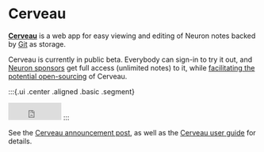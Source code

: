 # Cerveau

[**Cerveau**](https://www.cerveau.app/) is a web app for easy viewing and editing of Neuron notes backed by [Git](https://guides.github.com/introduction/git-handbook/) as storage.

Cerveau is currently in public beta. Everybody can sign-in to try it out, and [Neuron sponsors](https://github.com/sponsors/srid) get full access (unlimited notes) to it, while [facilitating the potential open-sourcing](https://twitter.com/sridca/status/1302280845902970883) of Cerveau.

:::{.ui .center .aligned .basic .segment}
<iframe src="https://github.com/sponsors/srid/button" title="Sponsor srid" height="35" width="107" style="border: 0;"></iframe>
:::

See the [Cerveau announcement post](https://www.srid.ca/689c4a39.html), as well as the [Cerveau user guide](https://guide.cerveau.app/) for details.
